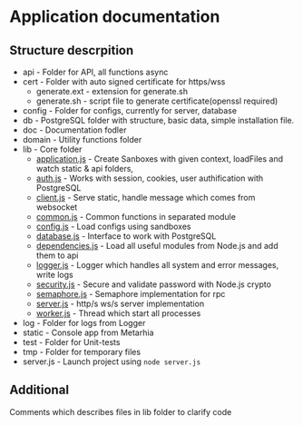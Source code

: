 # Application documentation
## Structure descrpition 
* api - Folder for API, all functions async
* cert - Folder with auto signed certificate for https/wss
  * generate.ext - extension for generate.sh
  * generate.sh - script file to generate certificate(openssl required)
* config - Folder for configs, currently for server, database
* db - PostgreSQL folder with structure, basic data, simple installation file.
* doc - Documentation fodler
* domain - Utility functions folder
* lib - Core folder
  * [application.js](https://github.com/HowProgrammingWorks/NodejsStarterKit/blob/master/lib/application.js) - Create Sanboxes with given context, loadFiles and  watch static & api folders,
  * [auth.js](https://github.com/HowProgrammingWorks/NodejsStarterKit/blob/master/lib/auth.js) - Works with session, cookies, user authification with PostgreSQL
  * [client.js](https://github.com/HowProgrammingWorks/NodejsStarterKit/blob/master/lib/client.js) - Serve static, handle message which comes from websocket
  * [common.js](https://github.com/HowProgrammingWorks/NodejsStarterKit/blob/master/lib/common.js) - Common functions in separated module
  * [config.js](https://github.com/HowProgrammingWorks/NodejsStarterKit/blob/master/lib/config.js) - Load configs using sandboxes
  * [database.js](https://github.com/HowProgrammingWorks/NodejsStarterKit/blob/master/lib/database.js) - Interface to work with PostgreSQL
  * [dependencies.js](https://github.com/HowProgrammingWorks/NodejsStarterKit/blob/master/lib/dependencies.js) - Load all useful modules from Node.js and add them to api
  * [logger.js](https://github.com/HowProgrammingWorks/NodejsStarterKit/blob/master/lib/logger.js) - Logger which handles all system and error messages, write logs
  * [security.js](https://github.com/HowProgrammingWorks/NodejsStarterKit/blob/master/lib/security.js) - Secure and validate password with Node.js crypto
  * [semaphore.js](https://github.com/HowProgrammingWorks/NodejsStarterKit/blob/master/lib/semaphore.js) - Semaphore implementation for rpc 
  * [server.js](https://github.com/HowProgrammingWorks/NodejsStarterKit/blob/master/lib/server.js) - http/s ws/s server implementation
  * [worker.js](https://github.com/HowProgrammingWorks/NodejsStarterKit/blob/master/lib/worker.js) - Thread which start all processes
* log - Folder for logs from Logger
* static - Console app from Metarhia
* test - Folder for Unit-tests
* tmp - Folder for temporary files
* server.js - Launch project using <code>node server.js</code>

## Additional
Comments which describes files in lib folder to clarify code
